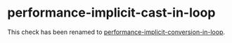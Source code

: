 # performance-implicit-cast-in-loop

This check has been renamed to
[performance-implicit-conversion-in-loop](performance-implicit-conversion-in-loop.html).
